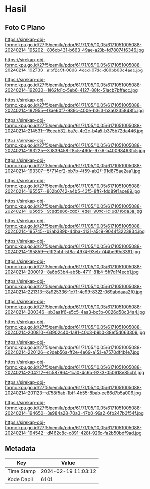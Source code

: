 # Hasil

## Foto C Plano

https://sirekap-obj-formc.kpu.go.id/27f5/pemilu/pdpr/61/71/05/10/05/6171051005088-20240214-195202--806cb431-b663-49ae-a23b-fd78074f6346.jpg

https://sirekap-obj-formc.kpu.go.id/27f5/pemilu/pdpr/61/71/05/10/05/6171051005088-20240214-192733--a1bf2e9f-08d6-4eed-97dc-d60bb09c4aae.jpg

https://sirekap-obj-formc.kpu.go.id/27f5/pemilu/pdpr/61/71/05/10/05/6171051005088-20240214-192830--1862fd1c-5eb6-4127-88fd-51acb7bffacc.jpg

https://sirekap-obj-formc.kpu.go.id/27f5/pemilu/pdpr/61/71/05/10/05/6171051005088-20240214-192955--f8ae60f7-989c-400e-b363-b3a0235848fc.jpg

https://sirekap-obj-formc.kpu.go.id/27f5/pemilu/pdpr/61/71/05/10/05/6171051005088-20240214-214531--15eeab32-ba7c-4e2c-b4a5-b375b72da446.jpg

https://sirekap-obj-formc.kpu.go.id/27f5/pemilu/pdpr/61/71/05/10/05/6171051005088-20240214-193225--30839458-f8c5-460e-9756-b40098463fc5.jpg

https://sirekap-obj-formc.kpu.go.id/27f5/pemilu/pdpr/61/71/05/10/05/6171051005088-20240214-193307--57714cf2-bb7b-4f59-ab27-91d875ae2aa1.jpg

https://sirekap-obj-formc.kpu.go.id/27f5/pemilu/pdpr/61/71/05/10/05/6171051005088-20240214-195557--802b0742-a4b5-43f5-8ff2-fdd89f1ace89.jpg

https://sirekap-obj-formc.kpu.go.id/27f5/pemilu/pdpr/61/71/05/10/05/6171051005088-20240214-195655--9c8d5e86-cdc7-4de1-909c-1c16d716da3a.jpg

https://sirekap-obj-formc.kpu.go.id/27f5/pemilu/pdpr/61/71/05/10/05/6171051005088-20240214-195745--b8ab389b-44ba-4131-a5d9-9044f3223834.jpg

https://sirekap-obj-formc.kpu.go.id/27f5/pemilu/pdpr/61/71/05/10/05/6171051005088-20240214-195859--e1ff2bbf-5f8a-4974-93eb-744be99c3391.jpg

https://sirekap-obj-formc.kpu.go.id/27f5/pemilu/pdpr/61/71/05/10/05/6171051005088-20240214-200019--8a6b63b4-ab5b-4711-81b4-5ff7d1f4ecb1.jpg

https://sirekap-obj-formc.kpu.go.id/27f5/pemilu/pdpr/61/71/05/10/05/6171051005088-20240214-221313--8a925336-1c71-4c99-8322-069abdaaa2f0.jpg

https://sirekap-obj-formc.kpu.go.id/27f5/pemilu/pdpr/61/71/05/10/05/6171051005088-20240214-200346--ab3aa1f6-e5c5-4aa3-bc5b-0026d58c34a4.jpg

https://sirekap-obj-formc.kpu.go.id/27f5/pemilu/pdpr/61/71/05/10/05/6171051005088-20240214-200810--63902c40-1a81-40c3-b9b0-38ef5d063309.jpg

https://sirekap-obj-formc.kpu.go.id/27f5/pemilu/pdpr/61/71/05/10/05/6171051005088-20240214-220126--c9deb56a-ff2e-4e69-a152-e7570df4b1e7.jpg

https://sirekap-obj-formc.kpu.go.id/27f5/pemilu/pdpr/61/71/05/10/05/6171051005088-20240214-204212--6c587964-1ca0-4c6b-9283-050618e85cb1.jpg

https://sirekap-obj-formc.kpu.go.id/27f5/pemilu/pdpr/61/71/05/10/05/6171051005088-20240214-201123--d758f5ab-1bff-4b55-8bab-ee86d7b5a006.jpg

https://sirekap-obj-formc.kpu.go.id/27f5/pemilu/pdpr/61/71/05/10/05/6171051005088-20240214-194650--3e984a28-70a3-47b0-99a2-6fb247b3f54f.jpg

https://sirekap-obj-formc.kpu.go.id/27f5/pemilu/pdpr/61/71/05/10/05/6171051005088-20240214-194542--df462c8c-c891-428f-926c-fa2b50bdf9ad.jpg


## Metadata

| Key        | Value               |
| ---------- | ------------------- |
| Time Stamp | 2024-02-19 11:03:12 |
| Kode Dapil | 6101                |



